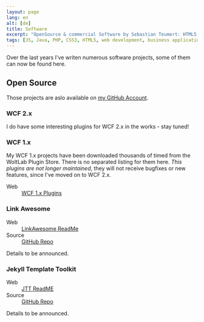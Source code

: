 ```yaml
---
layout: page
lang: en
alt: [de]
title: Software
excerpt: "OpenSource & commercial Software by Sebastian Teumert: HTML5, CSS3, Java, PHP, JS"
tags: [JS, Java, PHP, CSS3, HTML5, web development, business applications]
---
```


Over the last years I've writen numerous software projects, some of them can now be found here.

Open Source
-----------

Those projects are aslo available on [my GitHub Account](https://github.com/NetzwergX).

### WCF 2.x
I do have some interesting plugins for WCF 2.x in the works - stay tuned!

### WCF 1.x
My WCF 1.x projects have been downloaded thousands of timed from the WoltLab Plugin Store.
There is no separated listing for them here. *This plugins are not longer maintained*, they will not receive bugfixes
or new features, since I've moved on to WCF 2.x.

<dl>
	<dt>Web</dt><dd><a href="https://github.com/NetzwergX/WCF-Small-Plugins">WCF 1.x Plugins</a></dd>	
</dl>

### Link Awesome
<dl>
	<dt>Web</dt><dd><a href="https://github.com/NetzwergX/Link-Awesome/blob/master/README.md">LinkAwesome ReadMe</a></dd>
	<dt>Source</dt><dd><a href="https://github.com/NetzwergX/Link-Awesome/blob/master">GitHub Repo</a></dd>
</dl>

Details to be announced.

### Jekyll Template Toolkit
<dl>
	<dt>Web</dt><dd><a href="https://github.com/NetzwergX/jekyll-template-toolkit/blob/source-1.0/README.md">JTT ReadME</a></dd>
	<dt>Source</dt><dd><a href="https://github.com/NetzwergX/jekyll-template-toolkit/blob/master">GitHub Repo</a></dd>
</dl>

Details to be announced.



